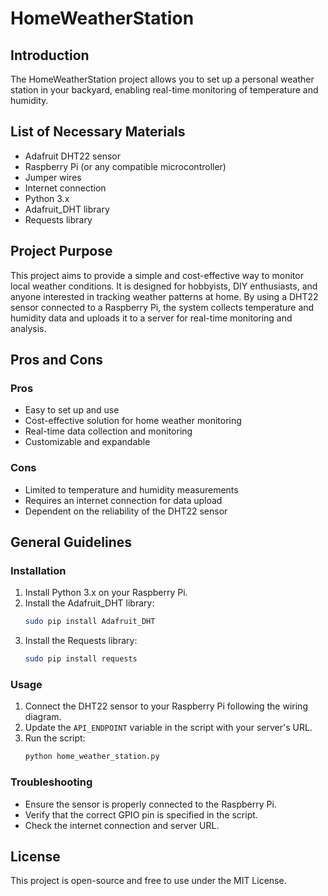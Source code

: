 # HomeWeatherStation

## Introduction
The HomeWeatherStation project allows you to set up a personal weather station in your backyard, enabling real-time monitoring of temperature and humidity.

## List of Necessary Materials
- Adafruit DHT22 sensor
- Raspberry Pi (or any compatible microcontroller)
- Jumper wires
- Internet connection
- Python 3.x
- Adafruit_DHT library
- Requests library

## Project Purpose
This project aims to provide a simple and cost-effective way to monitor local weather conditions. It is designed for hobbyists, DIY enthusiasts, and anyone interested in tracking weather patterns at home. By using a DHT22 sensor connected to a Raspberry Pi, the system collects temperature and humidity data and uploads it to a server for real-time monitoring and analysis.

## Pros and Cons

### Pros
- Easy to set up and use
- Cost-effective solution for home weather monitoring
- Real-time data collection and monitoring
- Customizable and expandable

### Cons
- Limited to temperature and humidity measurements
- Requires an internet connection for data upload
- Dependent on the reliability of the DHT22 sensor

## General Guidelines

### Installation
1. Install Python 3.x on your Raspberry Pi.
2. Install the Adafruit_DHT library:
    ```bash
    sudo pip install Adafruit_DHT
    ```
3. Install the Requests library:
    ```bash
    sudo pip install requests
    ```

### Usage
1. Connect the DHT22 sensor to your Raspberry Pi following the wiring diagram.
2. Update the `API_ENDPOINT` variable in the script with your server's URL.
3. Run the script:
    ```bash
    python home_weather_station.py
    ```

### Troubleshooting
- Ensure the sensor is properly connected to the Raspberry Pi.
- Verify that the correct GPIO pin is specified in the script.
- Check the internet connection and server URL.

## License
This project is open-source and free to use under the MIT License.
